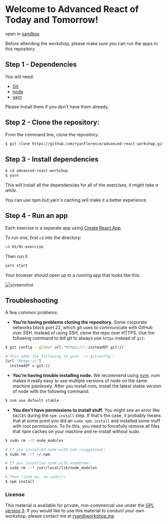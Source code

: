 # Welcome to Advanced React of Today and Tomorrow!

open in [sandbox](https://codesandbox.io/s/github/ultrox/advanced-react-workshop-1)

Before attending the workshop, please make sure you can run the apps in this repository.

## Step 1 - Dependencies

You will need:

* [Git](http://git-scm.com/downloads)
* [node](https://nodejs.org/)
* [yarn](https://yarnpkg.com/en/docs/install)

Please install them if you don't have them already.

## Step 2 - Clone the repository:

From the command line, clone the repository:

```sh
$ git clone https://github.com/ryanflorence/advanced-react-workshop.git
```

## Step 3 - Install dependencies

```sh
$ cd advanced-react-workshop
$ yarn
```

This will install all the dependencies for all of the exercises, _it might take a while_.

You can use npm but yarn's caching will make it a better experience.

## Step 4 - Run an app

Each exercise is a separate app using [Create React App](https://github.com/facebookincubator/create-react-app).

To run one, first `cd` into the directory:

```sh
cd 01/01-exercise
```

Then run it

```sh
yarn start
```

Your browser should open up to a running app that looks like this:

![screenshot](./screenshot.png)

## Troubleshooting

A few common problems:

* **You're having problems cloning the repository.** Some corporate networks block port 22, which git uses to communicate with GitHub over SSH. Instead of using SSH, clone the repo over HTTPS. Use the following command to tell git to always use `https` instead of `git`:

```sh
$ git config --global url."https://".insteadOf git://

# This adds the following to your `~/.gitconfig`:
[url "https://"]
  insteadOf = git://
```

* **You're having trouble installing node.** We recommend using [nvm](https://github.com/creationix/nvm). nvm makes it really easy to use multiple versions of node on the same machine painlessly. After you install nvm, install the latest stable version of node with the following command:

```sh
$ nvm use default stable
```

* **You don't have permissions to install stuff.** You might see an error like `EACCES` during the `npm install` step. If that's the case, it probably means that at some point you did an `sudo npm install` and installed some stuff with root permissions. To fix this, you need to forcefully remove all files that npm caches on your machine and re-install without sudo.

```sh
$ sudo rm -rf node_modules

# If you installed node with nvm (suggested):
$ sudo rm -rf ~/.npm

# If you installed node with Homebrew:
$ sudo rm -rf /usr/local/lib/node_modules

# Then (look ma, no sudo!):
$ npm install
```

### License

This material is available for private, non-commercial use under the [GPL version 3](http://www.gnu.org/licenses/gpl-3.0-standalone.html). If you would like to use this material to conduct your own workshop, please contact me at ryan@workshop.me.
